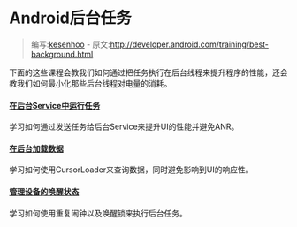 # Android后台任务

> 编写:[kesenhoo](https://github.com/kesenhoo) - 原文:<http://developer.android.com/training/best-background.html>

下面的这些课程会教我们如何通过把任务执行在后台线程来提升程序的性能，还会教我们如何最小化那些后台线程对电量的消耗。

#### [在后台Service中运行任务](background-jobs/run-background-service/index.html)
学习如何通过发送任务给后台Service来提升UI的性能并避免ANR。

#### [在后台加载数据](background-jobs/load-data-background/index.html)
学习如何使用CursorLoader来查询数据，同时避免影响到UI的响应性。

#### [管理设备的唤醒状态](background-jobs/scheduling/index.html)
学习如何使用重复闹钟以及唤醒锁来执行后台任务。
